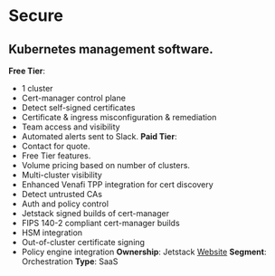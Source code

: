# Secure
## Kubernetes management software.
**Free Tier**: 
- 1 cluster
- Cert-manager control plane
- Detect self-signed certificates
- Certificate & ingress misconfiguration & remediation
- Team access and visibility
- Automated alerts sent to Slack.
**Paid Tier**: 
- Contact for quote.
- Free Tier features.
- Volume pricing based on number of clusters.
- Multi-cluster visibility
- Enhanced Venafi TPP integration for cert discovery
- Detect untrusted CAs
- Auth and policy control
- Jetstack signed builds of cert-manager
- FIPS 140-2 compliant cert-manager builds
- HSM integration
- Out-of-cluster certificate signing
- Policy engine integration
**Ownership**: Jetstack
[Website](https://www.jetstack.io/jetstack-secure/)
**Segment**: Orchestration
**Type**: SaaS

